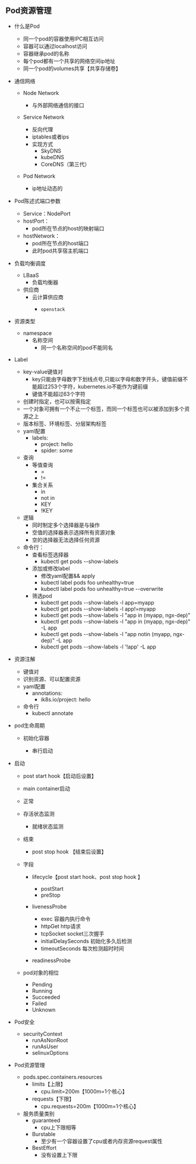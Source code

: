 ## Pod资源管理

- 什么是Pod

  - 同一个pod的容器使用IPC相互访问
  - 容器可以通过localhost访问
  - 容器继承pod的名称
  - 每个pod都有一个共享的网络空间ip地址
  - 同一个pod的volumes共享【共享存储卷】
  
- 通信网络

  - Node Network

    - 与外部网络通信的接口

  - Service Network

    - 反向代理
    - iptables或者ips
    - 实现方式
      - SkyDNS
      - kubeDNS
      - CoreDNS（第三代）

  - Pod Network

    - ip地址动态的
  
- Pod陈述式端口参数
  - Service：NodePort
  - hostPort：
    - pod所在节点的host的映射端口
  - hostNetwork：
    - pod所在节点的host端口
    - 此时pod共享宿主机端口
  
- 负载均衡调度
  - LBaaS
    - 负载均衡器
  - 供应商
    - 云计算供应商
      -     openstack
  
- 资源类型
  - namespace
    - 名称空间
      - 同一个名称空间的pod不能同名
  
- Label
  - key-value键值对
    - key只能由字母数字下划线点号,只能以字母和数字开头，键值前缀不能超过253个字符，kubernetes.io不能作为键前缀
    - 键值不能超过63个字符
  - 创建时指定，也可以按需指定
  - 一个对象可拥有一个不止一个标签，而同一个标签也可以被添加到多个资源之上
  - 版本标签、环境标签、分层架构标签
  - yaml配置
    - labels:
      - project: hello
      - spider: some
  - 查询
    - 等值查询
      - =
      - !=
    - 集合关系
      - in
      - not in
      - KEY
      - !KEY
  - 逻辑
    - 同时制定多个选择器是与操作
    - 空值的选择器表示选择所有资源对象
    - 空的选择器无法选择任何资源
  - 命令行：
    - 查看标签选择器
      - kubectl get pods --show-labels
    - 添加或修改label
      - 修改yaml配置&& apply
      - kubectl label pods foo unhealthy=true
      - kubectl label pods foo unhealthy=true  --overwrite
    - 筛选pod
      - kubectl get pods --show-labels -l app=myapp
      - kubectl get pods --show-labels -l app!=myapp
      - kubectl get pods --show-labels -l "app in (myapp, ngx-dep)"
      - kubectl get pods --show-labels -l "app in (myapp, ngx-dep)" -L app
      - kubectl get pods --show-labels -l "app notin (myapp, ngx-dep)" -L app
      - kubectl get pods --show-labels -l '!app' -L app
  
- 资源注解
  - 键值对
  - 识别资源、可以配置资源
  - yaml配置
    - annotations:
      - ik8s.io/project: hello
  - 命令行
    - kubectl annotate
  
- pod生命周期

  - 初始化容器

    - 串行启动
  
- 启动
  
  - post start hook【启动后设置】
  
  - main container启动
  - 正常
  - 存活状态监测
    - 就绪状态监测
  

  - 结束

    - post stop hook 【结束后设置】
  - 字段
  
    - lifecycle【post start hook、post stop hook 】
  
      - postStart
      - preStop
    - livenessProbe
      - exec 容器内执行命令
      - httpGet http请求
      - tcpSocket socket三次握手
      - initialDelaySeconds 初始化多久后检测
      - timeoutSeconds 每次检测超时时间
    - readinessProbe
  
  - pod对象的相位

    - Pending
    - Running
    - Succeeded
    - Failed
    - Unknown

- Pod安全
  
  - securityContext
    - runAsNonRoot
    - runAsUser
    - selinuxOptions
  
- Pod资源管理

  - pods.spec.containers.resources
    - limits【上限】
      - cpu.limit=200m【1000m=1个核心】
    - requests【下限】
      - cpu.requests=200m【1000m=1个核心】
  - 服务质量类别
    - guaranteed
      - cpu上下限相等
    - Burstable 
      - 至少有一个容器设置了cpu或者内存资源request属性
    - BestEffort
      - 没有设置上下限
